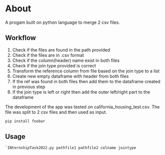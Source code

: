 # About

A progam built on python language to merge 2 csv files.


## Workflow

1.   Check if the files are found in the path provided
2.   Check if the files are in .csv format 
3.   Check if the column(header) name exist in both files
4.   Check if the join type provided is correct
5.   Transform the reference column from file based on the join type to a list
6.   Create new empty dataframe with header from both files
7.   If the ref was found in both files then add them to the dataframe created in previous step
6.   If the join type is left or right then add the outer left/right part to the  dataframe

The development of the app was tested on california_housing_test.csv. The file was split to 2 csv files and then used as input.
```bash
pip install foobar
```

## Usage

```bash
`INternshipTask2022.py pathfile1 pathfile2 colname jointype
```

